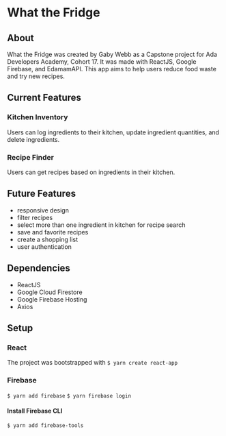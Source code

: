 # What the Fridge

## About
What the Fridge was created by Gaby Webb as a Capstone project for Ada Developers Academy, Cohort 17. It was made with ReactJS, Google Firebase, and EdamamAPI. This app aims to help users reduce food waste and try new recipes.

## Current Features

### Kitchen Inventory
Users can log ingredients to their kitchen, update ingredient quantities, and delete ingredients.

### Recipe Finder
Users can get recipes based on ingredients in their kitchen.

## Future Features
- responsive design
- filter recipes
- select more than one ingredient in kitchen for recipe search
- save and favorite recipes
- create a shopping list
- user authentication

## Dependencies
- ReactJS
- Google Cloud Firestore
- Google Firebase Hosting
- Axios

## Setup

### React
The project was bootstrapped with `$ yarn create react-app`
### Firebase
`$ yarn add firebase`
`$ yarn firebase login`

#### Install Firebase CLI
`$ yarn add firebase-tools`

